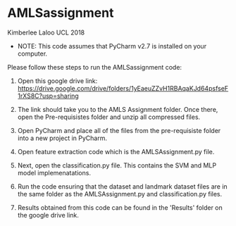 # AMLSassignment
Kimberlee Laloo
UCL 2018

* NOTE: This code assumes that PyCharm v2.7 is installed on your computer. 

Please follow these steps to run the AMLSassignment code: 

1. Open this google drive link: https://drive.google.com/drive/folders/1yEaeuZZvH1RBAqaKJd64psfseF1rXS8C?usp=sharing

2. The link should take you to the AMLS Assignment folder. Once there, open the Pre-requisistes folder and unzip all compressed   files. 

3. Open PyCharm and place all of the files from the pre-requisiste folder into a new project in PyCharm. 

4. Open feature extraction code which is the AMLSAssignment.py file. 

5. Next, open the classification.py file. This contains the SVM and MLP model implemenatations. 

6. Run the code ensuring that the dataset and landmark dataset files are in the same folder as the AMLSAssignment.py and classification.py files. 

7. Results obtained from this code can be found in the 'Results' folder on the google drive link. 
